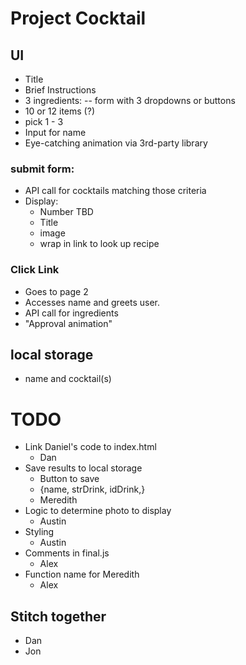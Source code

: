 # Project Cocktail

## UI
- Title
- Brief Instructions
- 3 ingredients:
-- form with 3 dropdowns or buttons
- 10 or 12 items (?)
- pick 1 - 3
- Input for name
- Eye-catching animation via 3rd-party library

### submit form:
- API call for cocktails matching those criteria
- Display:
    - Number TBD
    - Title
    - image
    - wrap in link to look up recipe

### Click Link
- Goes to page 2
- Accesses name and greets user.
- API call for ingredients
- "Approval animation"

## local storage
- name and cocktail(s)



# TODO

- Link Daniel's code to index.html
    - Dan
- Save results to local storage
    - Button to save
    - {name, strDrink, idDrink,}
    - Meredith
- Logic to determine photo to display
    - Austin
- Styling
    - Austin
- Comments in final.js
    - Alex
- Function name for Meredith
    - Alex

## Stitch together
- Dan
- Jon
